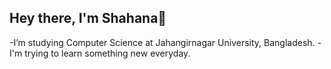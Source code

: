 ## Hey there, I'm Shahana👋
-I’m studying Computer Science at Jahangirnagar University, Bangladesh.
-I'm trying to learn something new everyday.
<!--
**Asmaul-Shahana/Asmaul-Shahana** is a ✨ _special_ ✨ repository because its `README.md` (this file) appears on your GitHub profile.

Here are some ideas to get you started:
-->
